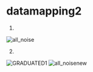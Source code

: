 # datamapping2
1)
![all_noise](https://user-images.githubusercontent.com/70838225/138030198-82d22853-6a9e-4739-8615-1df509df84d5.png)

2)
![GRADUATED1](https://user-images.githubusercontent.com/70838225/138030313-ee2a40a2-68ee-4060-a2ed-b92cb1bb2deb.png)
![all_noisenew](https://user-images.githubusercontent.com/70838225/138116349-e87a539f-c27f-44aa-bd87-08eb832e035c.png)

